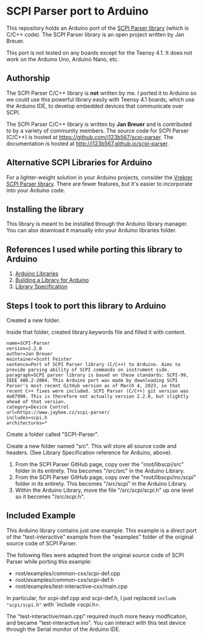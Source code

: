 # SCPI Parser port to Arduino
This repository holds an Arduino port of the [SCPI Parser library](https://github.com/j123b567/scpi-parser) (which is C/C++ code). The SCPI Parser library is an open project written by Jan Breuer.

This port is not tested on any boards except for the Teensy 4.1. It does not work on the Arduino Uno, Arduino Nano, etc.

## Authorship
The SCPI Parser C/C++ library is **not** written by me. I ported it to Arduino so we could use this powerful library easily with Teensy 4.1 boards, which use the Arduino IDE, to develop embedded devices that communicate over SCPI.

The SCPI Parser C/C++ library is written by **Jan Breuer** and is contributed to by a variety of community members. The source code for SCPI Parser (C/C++) is hosted at https://github.com/j123b567/scpi-parser. The documentation is hosted at http://j123b567.github.io/scpi-parser.

## Alternative SCPI Libraries for Arduino
For a lighter-weight solution in your Arduino projects, consider the [Vrekrer SCPI Parser library](https://github.com/Vrekrer/Vrekrer_scpi_parser). There are fewer features, but it's easier to incorporate into your Arduino code.

## Installing the library
This library is meant to be installed through the Arduino library manager. You can also download it manually into your Arduino libraries folder.

## References I used while porting this library to Arduino

1. [Arduino Libraries](https://docs.arduino.cc/hacking/software/Libraries)
1. [Building a Library for Arduino](https://docs.arduino.cc/learn/contributions/arduino-creating-library-guide)
1. [Library Specification](https://arduino.github.io/arduino-cli/0.31/library-specification/)

## Steps I took to port this library to Arduino
Created a new folder.

Inside that folder, created library.keywords file and filled it with content.
```
name=SCPI-Parser
version=2.2.0
author=Jan Breuer
maintainer=Scott Feister
sentence=Port of SCPI Parser library (C/C++) to Arduino. Aims to provide parsing ability of SCPI commands on instrument side.
paragraph=SCPI parser library is based on these standards: SCPI-99, IEEE 488.2-2004. This Arduino port was made by downloading SCPI Parser's most recent GitHub version as of March 4, 2023, so that recent C++ fixes were included. SCPI Parser (C/C++) git version was 4e87990. This is therefore not actually version 2.2.0, but slightly ahead of that version.
category=Device Control
url=https://www.jaybee.cz/scpi-parser/
includes=scpi.h
architectures=*
```

Create a folder called "SCPI-Parser".

Create a new folder named "src". This will store all source code and headers. (See Library Specification reference for Arduino, above).

1. From the SCPI Parser GitHub page, copy over the "root/libscpi/src" folder in its entirety. This becomes "/src/src" in the Arduino Library.
1. From the SCPI Parser GitHub page, copy over the "root/libscpi/inc/scpi" folder in its entirety. This becomes "/src/scpi" in the Arduino Library.
1. Within the Arduino Library, move the file "/src/scpi/scpi.h" up one level so it becomes "/src/scpi.h".

## Included Example
This Arduino library contains just one example. This example is a direct port of the "test-interactive" example from the "examples" folder of the original source code of SCPI Parser.

The following files were adapted from the original source code of SCPI Parser while porting this example:
* root/examples/common-cxx/scpi-def.cpp
* root/examples/common-cxx/scpi-def.h
* root/examples/test-interactive-cxx/main.cpp

In particular, for scpi-def.cpp and scpi-def.h, I just replaced `include "scpi/scpi.h"` with `include <scpi.h>.

The "test-interactive/main.cpp" required much more heavy modfication, and became "test-interactive.ino". You can interact with this test device through the Serial monitor of the Arduino IDE.

